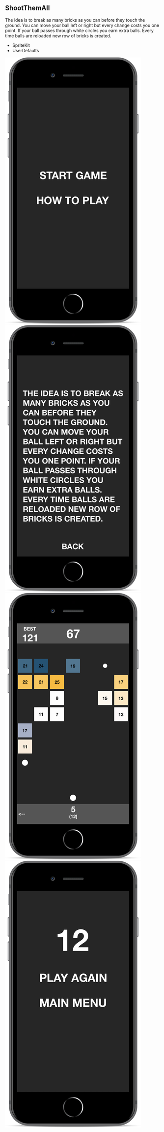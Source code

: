 ShootThemAll
---
The idea is to break as many bricks as you can before they touch the ground. You can move your ball left or right but every change costs you one point. If your ball passes through white circles you earn extra balls. Every time balls are reloaded new row of bricks is created.

* SpriteKit
* UserDefaults

<img src="Documentation/start.png"/>

<img src="Documentation/howtoplay.png"/>

<img src="Documentation/game.png"/>

<img src="Documentation/end.png"/>